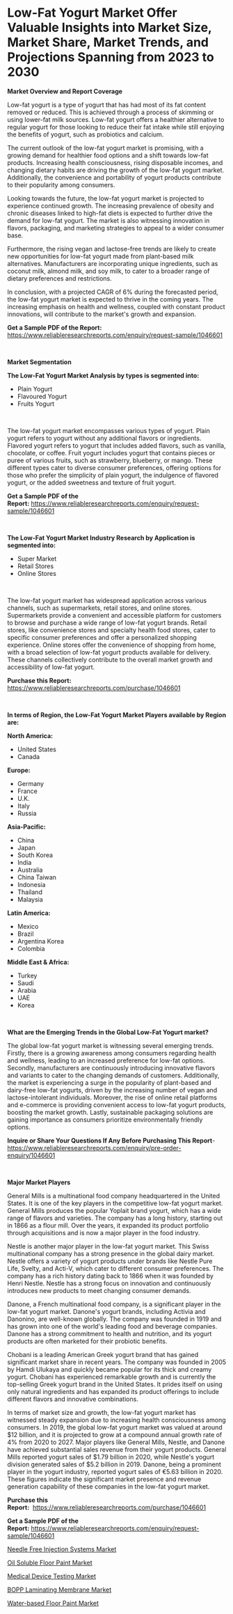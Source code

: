 <p><h1>Low-Fat Yogurt Market Offer Valuable Insights into Market Size, Market Share, Market Trends, and Projections Spanning from 2023 to 2030</h1></p><p><strong>Market Overview and Report Coverage</strong></p>
<p><p>Low-fat yogurt is a type of yogurt that has had most of its fat content removed or reduced. This is achieved through a process of skimming or using lower-fat milk sources. Low-fat yogurt offers a healthier alternative to regular yogurt for those looking to reduce their fat intake while still enjoying the benefits of yogurt, such as probiotics and calcium.</p><p>The current outlook of the low-fat yogurt market is promising, with a growing demand for healthier food options and a shift towards low-fat products. Increasing health consciousness, rising disposable incomes, and changing dietary habits are driving the growth of the low-fat yogurt market. Additionally, the convenience and portability of yogurt products contribute to their popularity among consumers.</p><p>Looking towards the future, the low-fat yogurt market is projected to experience continued growth. The increasing prevalence of obesity and chronic diseases linked to high-fat diets is expected to further drive the demand for low-fat yogurt. The market is also witnessing innovation in flavors, packaging, and marketing strategies to appeal to a wider consumer base.</p><p>Furthermore, the rising vegan and lactose-free trends are likely to create new opportunities for low-fat yogurt made from plant-based milk alternatives. Manufacturers are incorporating unique ingredients, such as coconut milk, almond milk, and soy milk, to cater to a broader range of dietary preferences and restrictions.</p><p>In conclusion, with a projected CAGR of 6% during the forecasted period, the low-fat yogurt market is expected to thrive in the coming years. The increasing emphasis on health and wellness, coupled with constant product innovations, will contribute to the market's growth and expansion.</p></p>
<p><strong>Get a Sample PDF of the Report:</strong> <a href="https://www.reliableresearchreports.com/enquiry/request-sample/1046601">https://www.reliableresearchreports.com/enquiry/request-sample/1046601</a></p>
<p>&nbsp;</p>
<p><strong>Market Segmentation</strong></p>
<p><strong>The Low-Fat Yogurt Market Analysis by types is segmented into:</strong></p>
<p><ul><li>Plain Yogurt</li><li>Flavoured Yogurt</li><li>Fruits Yogurt</li></ul></p>
<p>&nbsp;</p>
<p><p>The low-fat yogurt market encompasses various types of yogurt. Plain yogurt refers to yogurt without any additional flavors or ingredients. Flavored yogurt refers to yogurt that includes added flavors, such as vanilla, chocolate, or coffee. Fruit yogurt includes yogurt that contains pieces or puree of various fruits, such as strawberry, blueberry, or mango. These different types cater to diverse consumer preferences, offering options for those who prefer the simplicity of plain yogurt, the indulgence of flavored yogurt, or the added sweetness and texture of fruit yogurt.</p></p>
<p><strong>Get a Sample PDF of the Report:</strong>&nbsp;<a href="https://www.reliableresearchreports.com/enquiry/request-sample/1046601">https://www.reliableresearchreports.com/enquiry/request-sample/1046601</a></p>
<p>&nbsp;</p>
<p><strong>The Low-Fat Yogurt Market Industry Research by Application is segmented into:</strong></p>
<p><ul><li>Super Market</li><li>Retail Stores</li><li>Online Stores</li></ul></p>
<p>&nbsp;</p>
<p><p>The low-fat yogurt market has widespread application across various channels, such as supermarkets, retail stores, and online stores. Supermarkets provide a convenient and accessible platform for customers to browse and purchase a wide range of low-fat yogurt brands. Retail stores, like convenience stores and specialty health food stores, cater to specific consumer preferences and offer a personalized shopping experience. Online stores offer the convenience of shopping from home, with a broad selection of low-fat yogurt products available for delivery. These channels collectively contribute to the overall market growth and accessibility of low-fat yogurt.</p></p>
<p><strong>Purchase this Report:</strong>&nbsp; <a href="https://www.reliableresearchreports.com/purchase/1046601">https://www.reliableresearchreports.com/purchase/1046601</a></p>
<p>&nbsp;</p>
<p><strong>In terms of Region, the Low-Fat Yogurt Market Players available by Region are:</strong></p>
<p>
    <p> <strong> North America: </strong>
        <ul>
            <li>United States</li>
            <li>Canada</li>
        </ul>
        </p> 
    <p> <strong> Europe: </strong>
        <ul>
            <li>Germany</li>
            <li>France</li>
            <li>U.K.</li>
            <li>Italy</li>
            <li>Russia</li>
        </ul>
        </p> 
    <p> <strong> Asia-Pacific: </strong>
        <ul>
            <li>China</li>
            <li>Japan</li>
            <li>South Korea</li>
            <li>India</li>
            <li>Australia</li>
            <li>China Taiwan</li>
            <li>Indonesia</li>
            <li>Thailand</li>
            <li>Malaysia</li>
        </ul>
        </p> 
    <p> <strong> Latin America: </strong>
        <ul>
            <li>Mexico</li>
            <li>Brazil</li>
            <li>Argentina Korea</li>
            <li>Colombia</li>
        </ul>
        </p> 
    <p> <strong> Middle East & Africa: </strong>
        <ul>
            <li>Turkey</li>
            <li>Saudi</li>
            <li>Arabia</li>
            <li>UAE</li>
            <li>Korea</li>
        </ul>
    </p>
    </p>
<p>&nbsp;</p>
<p><strong>What are the Emerging Trends in the Global Low-Fat Yogurt market?</strong></p>
<p><p>The global low-fat yogurt market is witnessing several emerging trends. Firstly, there is a growing awareness among consumers regarding health and wellness, leading to an increased preference for low-fat options. Secondly, manufacturers are continuously introducing innovative flavors and variants to cater to the changing demands of customers. Additionally, the market is experiencing a surge in the popularity of plant-based and dairy-free low-fat yogurts, driven by the increasing number of vegan and lactose-intolerant individuals. Moreover, the rise of online retail platforms and e-commerce is providing convenient access to low-fat yogurt products, boosting the market growth. Lastly, sustainable packaging solutions are gaining importance as consumers prioritize environmentally friendly options.</p></p>
<p><strong>Inquire or Share Your Questions If Any Before Purchasing This Report</strong>- <a href="https://www.reliableresearchreports.com/enquiry/pre-order-enquiry/1046601">https://www.reliableresearchreports.com/enquiry/pre-order-enquiry/1046601</a></p>
<p>&nbsp;</p>
<p><strong>Major Market Players</strong></p>
<p><p>General Mills is a multinational food company headquartered in the United States. It is one of the key players in the competitive low-fat yogurt market. General Mills produces the popular Yoplait brand yogurt, which has a wide range of flavors and varieties. The company has a long history, starting out in 1866 as a flour mill. Over the years, it expanded its product portfolio through acquisitions and is now a major player in the food industry.</p><p>Nestle is another major player in the low-fat yogurt market. This Swiss multinational company has a strong presence in the global dairy market. Nestle offers a variety of yogurt products under brands like Nestle Pure Life, Svelty, and Acti-V, which cater to different consumer preferences. The company has a rich history dating back to 1866 when it was founded by Henri Nestle. Nestle has a strong focus on innovation and continuously introduces new products to meet changing consumer demands.</p><p>Danone, a French multinational food company, is a significant player in the low-fat yogurt market. Danone's yogurt brands, including Activia and Danonino, are well-known globally. The company was founded in 1919 and has grown into one of the world's leading food and beverage companies. Danone has a strong commitment to health and nutrition, and its yogurt products are often marketed for their probiotic benefits.</p><p>Chobani is a leading American Greek yogurt brand that has gained significant market share in recent years. The company was founded in 2005 by Hamdi Ulukaya and quickly became popular for its thick and creamy yogurt. Chobani has experienced remarkable growth and is currently the top-selling Greek yogurt brand in the United States. It prides itself on using only natural ingredients and has expanded its product offerings to include different flavors and innovative combinations.</p><p>In terms of market size and growth, the low-fat yogurt market has witnessed steady expansion due to increasing health consciousness among consumers. In 2019, the global low-fat yogurt market was valued at around $12 billion, and it is projected to grow at a compound annual growth rate of 4% from 2020 to 2027. Major players like General Mills, Nestle, and Danone have achieved substantial sales revenue from their yogurt products. General Mills reported yogurt sales of $1.79 billion in 2020, while Nestle's yogurt division generated sales of $5.2 billion in 2019. Danone, being a prominent player in the yogurt industry, reported yogurt sales of €5.63 billion in 2020. These figures indicate the significant market presence and revenue generation capability of these companies in the low-fat yogurt market.</p></p>
<p><strong>Purchase this Report:</strong>&nbsp;&nbsp;<a href="https://www.reliableresearchreports.com/purchase/1046601">https://www.reliableresearchreports.com/purchase/1046601</a></p>
<p></p>
<p><strong>Get a Sample PDF of the Report:</strong>&nbsp;<a href="https://www.reliableresearchreports.com/enquiry/request-sample/1046601">https://www.reliableresearchreports.com/enquiry/request-sample/1046601</a></p>
<p><p><a href="https://medium.com/@avaalsop666/needle-free-injection-systems-market-size-cagr-trends-2024-2030-9607b9396dcc">Needle Free Injection Systems Market</a></p><p><a href="https://www.linkedin.com/pulse/oil-soluble-floor-paint-market-size-growth-p7mgc/">Oil Soluble Floor Paint Market</a></p><p><a href="https://medium.com/@twiladurgan/medical-device-testing-market-size-cagr-trends-2024-2030-f6428e5ab0e8">Medical Device Testing Market</a></p><p><a href="https://www.linkedin.com/pulse/bopp-laminating-membrane-market-challenges-opportunities-growth-bfhpc/">BOPP Laminating Membrane Market</a></p><p><a href="https://www.linkedin.com/pulse/water-based-floor-paint-market-challenges-opportunities-b7qic/">Water-based Floor Paint Market</a></p></p>